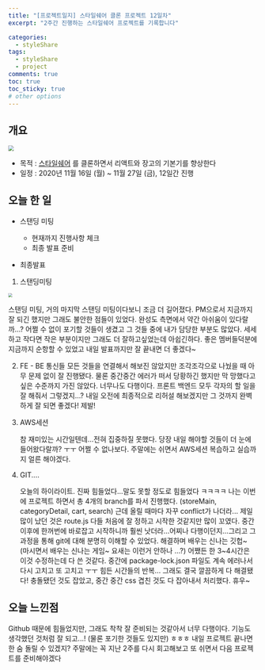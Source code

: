 ```yaml
---
title: "[프로젝트일지] 스타일쉐어 클론 프로젝트 12일차"
excerpt: "2주간 진행하는 스타일쉐어 프로젝트를 기록합니다"

categories:
  - styleShare
tags:
  - styleShare
  - project
comments: true
toc: true
toc_sticky: true
# other options
---
```


## 개요

<img src="https://i.ibb.co/h2xWRXL/2020-11-16-6-27-04.png" style="zoom:67%;" />

- 목적 : [스타일쉐어](https://www.styleshare.kr/) 를 클론하면서 리액트와 장고의 기본기를 향상한다
- 일정 : 2020년 11월 16일 (월) ~ 11월 27일 (금), 12일간 진행

## 오늘 한 일

- 스탠딩 미팅
  - 현재까지 진행사항 체크
  - 최종 발표 준비
  
- 최종발표
  
  

1. 스탠딩미팅
<img src="https://i.ibb.co/ChjFF1q/20201126-152526.jpg" style="zoom: 50%;" />   

스탠딩 미팅, 거의 마지막 스탠딩 미팅이다보니 조금 더 길어졌다. PM으로서 지금까지 잘 되긴 했지만 그래도 불안한 점들이 있었다. 완성도 측면에서 약간 아쉬움이 있다랄까...? 어쩔 수 없이 포기할 것들이 생겼고 그 것들 중에 내가 담당한 부분도 많았다. 세세하고 작다면 작은 부분이지만 그래도 더 잘하고싶었는데 아쉽긴하다. 좋은 멤버들덕분에 지금까지 순항할 수 있었고 내일 발표까지만 잘 끝내면 더 좋겠다~

2. FE - BE 통신들
   모든 것들을 연결해서 해보진 않았지만 조각조각으로 나눴을 때 아무 문제 없이 잘 진행됐다. 물론 중간중간 에러가 떠서 당황하긴 했지만 막 망했다고싶은 수준까지 가진 않았다. 너무나도 다행이다. 프론트 백엔드 모두 각자의 할 일을 잘 해줘서 그렇겠지...? 내일 오전에 최종적으로 리허설 해보겠지만 그 것까지 완벽하게 잘 되면 좋겠다! 제발!

3. AWS세션

   참 재미있는 시간일텐데...전혀 집중하질 못했다. 당장 내일 해야할 것들이 더 눈에 들어왔다랄까? ㅜㅜ 어쩔 수 없나보다. 주말에는 쉬면서 AWS세션 복습하고 실습까지 얼른 해야겠다. 

4. GIT....

   오늘의 하이라이트. 진짜 힘들었다...말도 못할 정도로 힘들었다 ㅋㅋㅋㅋ 나는 이번에 프로젝트 하면서 총 4개의 branch를 파서 진행했다. (storeMain, categoryDetail, cart, search) 근데 올릴 때마다 자꾸 conflict가 나더라... 제일 많이 났던 것은 route.js 다들 처음에 잘 정하고 시작한 것같지만 많이 꼬였다. 중간이후에 한꺼번에 바로잡고 시작하니까 훨씬 낫더라...어찌나 다행이던지...그리고 그 과정을 통해 git에 대해 분명히 이해할 수 있었다. 해결하며 배우는 신나는 깃헙~ (마시면서 배우는 신나는 게임~ 요새는 이런거 안하나 ...?) 어쨌든 한 3~4시간은 이것 수정하는데 다 쓴 것같다. 중간에 package-lock.json 파일도 계속 에러나서 다시 고치고 또 고치고 ㅜㅜ 힘든 시간들의 반복... 그래도 결국 깔끔하게 다 해결됐다! 충돌됐던 것도 잡았고, 중간 중간 css 겹친 것도 다 잡아내서 처리했다. 휴우~

## 오늘 느낀점

Github 때문에 힘들었지만, 그래도 착착 잘 준비되는 것같아서 너무 다행이다. 기능도 생각했던 것처럼 잘 되고...! (물론 포기한 것들도 있지만) ㅎㅎㅎ 내일 프로젝트 끝나면 한 숨 돌릴 수 있겠지? 주말에는 꼭 지난 2주를 다시 회고해보고 또 쉬면서 다음 프로젝트를 준비해야겠다